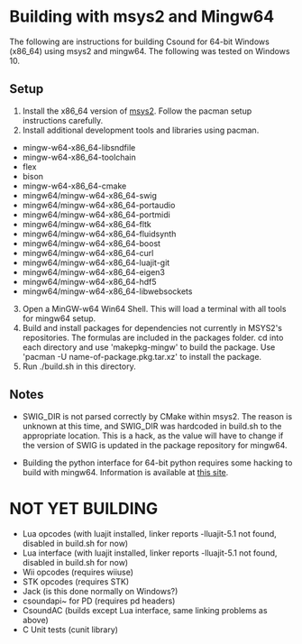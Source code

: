 # Building with msys2 and Mingw64

The following are instructions for building Csound for 64-bit Windows (x86_64) using msys2 and mingw64. The following was tested on Windows 10.

## Setup 

1. Install the x86_64 version of [msys2](http://msys2.github.io/). Follow the pacman setup instructions carefully.
2. Install additional development tools and libraries using pacman. 

  * mingw-w64-x86_64-libsndfile
  * mingw-w64-x86_64-toolchain 
  * flex
  * bison
  * mingw-w64-x86_64-cmake
  * mingw64/mingw-w64-x86_64-swig
  * mingw64/mingw-w64-x86_64-portaudio
  * mingw64/mingw-w64-x86_64-portmidi
  * mingw64/mingw-w64-x86_64-fltk
  * mingw64/mingw-w64-x86_64-fluidsynth
  * mingw64/mingw-w64-x86_64-boost
  * mingw64/mingw-w64-x86_64-curl 
  * mingw64/mingw-w64-x86_64-luajit-git 
  * mingw64/mingw-w64-x86_64-eigen3 
  * mingw64/mingw-w64-x86_64-hdf5 
  * mingw64/mingw-w64-x86_64-libwebsockets
3. Open a MinGW-w64 Win64 Shell.  This will load a terminal with all tools for mingw64 setup.
4. Build and install packages for dependencies not currently in MSYS2's repositories. The formulas are included in the packages folder. cd into each directory and use 'makepkg-mingw' to build the package. Use 'pacman -U name-of-package.pkg.tar.xz' to install the package.  
5. Run ./build.sh in this directory.

## Notes

* SWIG_DIR is not parsed correctly by CMake within msys2.  The reason is unknown at this time, and SWIG_DIR was hardcoded in build.sh to the appropriate location.  This is a hack, as the value will have to change if the version of SWIG is updated in the package repository for mingw64. 

* Building the python interface for 64-bit python requires some hacking to build with mingw64. Information is available at [this site](http://ascend4.org/Setting_up_a_MinGW-w64_build_environment).

# NOT YET BUILDING

* Lua opcodes (with luajit installed, linker reports -lluajit-5.1 not found, disabled in build.sh for now)
* Lua interface (with luajit installed, linker reports -lluajit-5.1 not found, disabled in build.sh for now)
* Wii opcodes (requires wiiuse)
* STK opcodes (requires STK)
* Jack (is this done normally on Windows?) 
* csoundapi~ for PD (requires pd headers)
* CsoundAC (builds except Lua interface, same linking problems as above)
* C Unit tests (cunit library)
